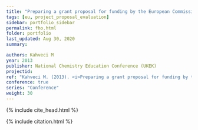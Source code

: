 ```yaml
---
title: "Preparing a grant proposal for funding by the European Commission and presenting a grant proposal in chemistry education"
tags: [eu, project_proposal_evaluation]
sidebar: portfolio_sidebar
permalink: fho.html
folder: portfolio
last_updated: Aug 30, 2020
summary:

authors: Kahveci M
year: 2013
publisher: National Chemistry Education Conference (UKEK)
projectid:
ref: "Kahveci M. (2013). <i>Preparing a grant proposal for funding by the European Commission and presenting a grant proposal in chemistry education</i>. Paper presented at the National Chemistry Education Conference (UKEK). [Workshop]. Karadeniz Technical University, Trabzon, Turkey. September 5 - 7, 2013."
conference: true 
series: "Conference"
weight: 30
---
```


{% include cite_head.html %}

{% include citation.html %}